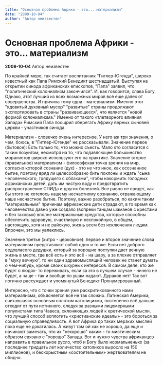 ```yaml
---
title: "Основная проблема Африки - это... материализм"
date: "2009-10-04"
author: "Автор неизвестен"
---
```


# Основная проблема Африки - это... материализм

**2009-10-04** Автор неизвестен

По крайней мере, так считает воспитанник "Гитлер-Югенда", широко известный как Папа Римский Бенедикт шестнадцатый. Выступая на открытии синода африканских епископов, "Папа" заявил, что "политический колониализм закончился". И, как говорится, слава Богу. Однако, этот лучший из всех возможных миров всё еще далек от совершенства. И причина тому одна - материализм. Именно этот "ядовитый духовный мусор" "развитые" страны продолжают экспортировать в страны "развивающееся", что является "новой формой колониализма." Именно от такого «тлетворного влияния Запада» Римский Папа поощрил оберегать Африку верных сыновей церкви - участников синода.

Материализм - словечко очень интересное. У него аж три значения, о чем, боюсь, в "Гитлер-Югенде" не рассказывали. Значение первое (бытовое): Есть только то, что можно съесть. Мало кто согласится с таким лозунгом, несмотря на то, что подавляющее большинство моралистов широко используют его на практике. Значение второе (правильное) материализм - философская точка зрения на мир, согласно которой сознание (дух) - это не что иное, как осознанное бытие, поэтому вряд ли целесообразно бить поклоны и ждать "сына человеческого, грядущего с облаками", чтобы накормить голодных африканских детей, дать им чистую воду и предотвратить распространение СПИДа и других болезней. Все равно не придет, как бы этого не хотелось нашему несчастному сознанию, отражающему наше несчастное бытие. Поэтому, важно разобраться, по каким таким "материальным" причинам африканские дети страдают, в то время как человечество давно уже создало (вопреки танцам шаманов с крестами и без таковых) вполне материальные средства, которые способны обеспечить здоровую, счастливую и неспокойную, в общем, настоящую, хотя и не райскую, жизнь всем без исключения людям. Впрочем, это мы увлеклись.

Значение третье (хитро - церковное): первое и второе значение слова материализм представляют собой одно и то же. Если нет доброго седовласого дедушки, который за хорошие поступки дает вечную жизнь в месте, где всё есть и это всё - на шару, а за плохие отправляет в "муку вечную", то ни один здравомыслящий человек не станет думать о чем-нибудь, кроме своих шкурных интересов. В самом деле, кто же будет о людях- то переживать, если за это в лучшем случае - ничего не будет, а чаще - так и вообще по ушам надают. Дураков нет! Так вот логично рассуждает и упомянутый Бенедикт Пронумерованный.

Интересно, что с точки зрения уже раскритикованного нами материализма, объясняется всё не так сложно. Латинская Америка, считавшаяся основным оплотом католицизма, постепенно всё дальше отходит от пути истинного, следуя за разными лицемерными популистами типа Чавеса, склоняющих людей к еретической мысли, что лучший способ воплотить «христианские идеалы» - это бороться за социальную справедливость. А вот Африка до таких мерзких мыслей пока еще не докатилась. А живут там ой как не хорошо, да еще и начинают замечать, что их "нехорошо" каким - то мистическим образом связано с "хорошо" Запада. Вот и нужно чувства африканцев направить в правильное русло, чтоб и Богу было нормальненько (за последнее тридцать лет количество католиков выросло на 150 миллионов), и бескорыстным «состоятельным» жертвователям не обидно.